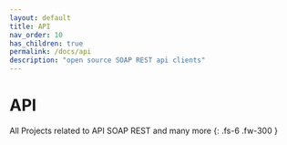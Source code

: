 ```yaml
---
layout: default
title: API
nav_order: 10
has_children: true
permalink: /docs/api
description: "open source SOAP REST api clients"
---
```


# API

All Projects related to API SOAP REST and many more
{: .fs-6 .fw-300 }
